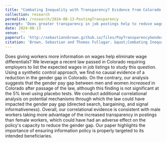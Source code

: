 ```yaml
---
title: "Combating Inequality with Transparency? Evidence from Colorado (with Thomas Fullagar)"
collection: research
permalink: /research/2024-08-13-PostingTransparency
excerpt: 'Does greater transparency in job postings help to reduce wage differentials? We use a synthetic control approach to study the effect of a recent state-level law in Colorado requiring requiring employers to list expected salary information in job listings and do not find that it had its intended effect of reducing the gender pay gap.'
date: 2024-08-13
venue: ''
paperurl: 'http://sebastiannbrown.github.io/files/PayTransparencyGenderGap.pdf'
citation: 'Brown, Sebastian and Thomas Fullagar. &quot;Combating Inequality with Transparency: Evidence from Colorado.&quot; Working Paper, 2025.'
---
```


Does giving workers more information on wages help eliminate wage differentials?
We leverage a recent law passed in Colorado requiring employers to list the expected wages in job listings to study this question.
Using a synthetic control approach, we find no causal evidence of a reduction in the gender gap in Colorado.
On the contrary, our analysis suggests that the gender pay gap between men and women <i>increased</i> in Colorado after passage of the law,
although this finding is not significant at the 5% level using placebo tests.
We conduct additional correlational analysis on potential mechanisms through which the law could have impacted the gender pay gap (directed search, bargaining, and signal informativeness).
Overall, our correlational evidence is consistent with male workers taking more advantage of the increased transparency in postings than female workers,
which could have had an adverse effect on the policy's capacity to reduce the gender gap.
Our paper highlights the importance of ensuring information policy is properly targeted to its intended beneficiaries.

<!---Recommended citation: Your Name, You. (2009). "Paper Title Number 1." <i>Journal 1</i>. 1(1).--->